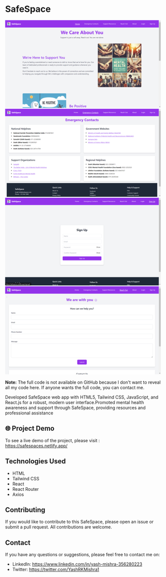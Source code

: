 # SafeSpace

<img src="src/assets/Screenshot (405).png">

<img src="src/assets/Screenshot (406).png">

<img src="src/assets/Screenshot (407).png">

<img src="src/assets/Screenshot (408).png">

**Note:** The full code is not available on GitHub because I don't want to reveal all my code here. If anyone wants the full code, you can contact me.

Developed SafeSpace web app with HTML5, Tailwind CSS, JavaScript, and React.js for a robust, modern 
user interface.Promoted mental health awareness and support through SafeSpace, providing resources and professional 
assistance

## 🌐 Project Demo 

To see a live demo of the project, please visit : https://safespaces.netlify.app/

## Technologies Used

- HTML
- Tailwind CSS
- React
- React Router
- Axios


## Contributing

If you would like to contribute to this SafeSpace, please open an issue or submit a pull request. All contributions are welcome.


## Contact 

If you have any questions or suggestions, please feel free to contact me on:

- LinkedIn: https://www.linkedin.com/in/yash-mishra-356280223
- Twitter: https://twitter.com/YashRKMishra1